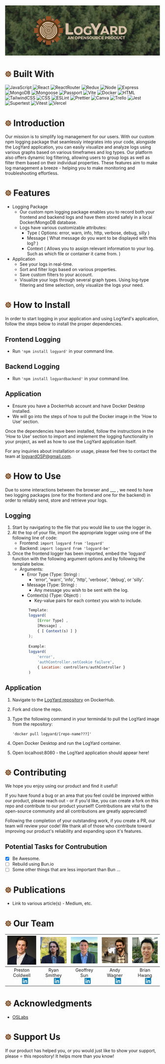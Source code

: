 ![README Banner](./public/READMEBanner.png)

# <img width='20px' src='./public/Icon.png'> Built With
![JavaScript](https://img.shields.io/badge/-javascript-F7DF1E?style=for-the-badge&logo=javascript&logoColor=black)
![React](https://img.shields.io/badge/-react-white?style=for-the-badge&logo=react&logoColor=blue)
![ReactRouter](https://img.shields.io/badge/-ReactRouter-white?style=for-the-badge&logo=ReactRouter&logoColor=blue)
![Redux](https://img.shields.io/badge/Redux-593D88?style=for-the-badge&logo=redux&logoColor=white)
![Node](https://img.shields.io/badge/-node-339933?style=for-the-badge&logo=node.js&logoColor=white)
![Express](https://img.shields.io/badge/-Express-000000?style=for-the-badge&logo=express&logoColor=white)
![MongoDB](https://img.shields.io/badge/-MongoDB-000000?style=for-the-badge&logo=MongoDB&logoColor=green)
![Mongoose](https://img.shields.io/badge/-Mongoose-white?style=for-the-badge&logo=Mongoose&logoColor=brown)
![Passport](https://img.shields.io/badge/-Passport-black?style=for-the-badge&logo=Passport&logoColor=green)
![Vite](https://img.shields.io/badge/Vite-B73BFE?style=for-the-badge&logo=vite&logoColor=FFD62E)
![Docker](https://img.shields.io/badge/Docker-2CA5E0?style=for-the-badge&logo=docker&logoColor=white)
![HTML](https://img.shields.io/badge/HTML5-E34F26?style=for-the-badge&logo=html5&logoColor=white)
![TailwindCSS](https://img.shields.io/badge/Tailwind_CSS-38B2AC?style=for-the-badge&logo=tailwind-css&logoColor=white)
![CSS](https://img.shields.io/badge/CSS3-1572B6?style=for-the-badge&logo=css3&logoColor=white)
![ESLint](https://img.shields.io/badge/eslint-3A33D1?style=for-the-badge&logo=eslint&logoColor=white)
![Prettier](https://img.shields.io/badge/prettier-1A2C34?style=for-the-badge&logo=prettier&logoColor=F7BA3E)
![Canva](https://img.shields.io/badge/Canva-%2300C4CC.svg?&style=for-the-badge&logo=Canva&logoColor=white)
![Trello](https://img.shields.io/badge/Trello-0052CC?style=for-the-badge&logo=trello&logoColor=white)
![Jest](https://img.shields.io/badge/-jest-white?style=for-the-badge&logo=jest&logoColor=red)
![Supertest](https://img.shields.io/badge/-Supertest-C21325?style=for-the-badge&logo=Supertest&logoColor=white)
![Vitest](https://img.shields.io/badge/-Vitest-white?style=for-the-badge&logo=Vitest&logoColor=yellow)
![Vercel](https://img.shields.io/badge/Vercel-000000?style=for-the-badge&logo=vercel&logoColor=white)
<br>

# <img width='20px' src='./public/Icon.png'> Introduction
Our mission is to simplify log management for our users. With our custom npm logging package that seamlessly integrates into your code, alongside the LogYard application, you can easily visualize and analyze logs using various graphs based on various timeframes and log types. Our platform also offers dynamic log filtering, allowing users to group logs as well as filter them based on their individual properties. These features aim to make log management a breeze - helping you to make monitoring and troubleshooting effortless. 

# <img width='20px' src='./public/Icon.png'> Features
- Logging Package
    - Our custom npm logging package enables you to record both your frontend and backend logs and have them stored safely in a local Docker/MongoDB database.
    - Logs have various customizable attributes:
        - Type ( Options: error, warn, info, http, verbose, debug, silly )
        - Message ( What message do you want to be displayed with this log? )
        - Context ( Allows you to assign relevant information to your log. Such as which file or container it came from. )
- Application
    - See your logs in real-time.
    - Sort and filter logs based on various properties.
    - Save custom filters to your account.
    - Visualize your logs through several graph types. Using log-type filtering and time selection, only visualize the logs your need.

# <img width='20px' src='./public/Icon.png'> How to Install

In order to start logging in your application and using LogYard's application, follow the steps below to install the proper dependencies.

## Frontend Logging
- Run `'npm install logyard'` in your command line.

## Backend Logging
- Run `'npm install logyardbackend'` in your command line.

## Application
- Ensure you have a DockerHub account and have Docker Desktop installed. 
- We will go into the steps of how to pull the Docker image in the 'How to Use' section.

Once the dependencies have been installed, follow the instructions in the 'How to Use' section to import and implement the logging functionality in your project, as well as how to use the LogYard application itself. 

For any inquiries about installation or usage, please feel free to contact the team at logyardOSP@gmail.com.

# <img width='20px' src='./public/Icon.png'> How to Use

Due to some interactions between the browser and ___ , we need to have two logging packages (one for the frontend and one for the backend) in order to reliably send, store and retrieve your logs.

## Logging
1. Start by navigating to the file that you would like to use the logger in. 
2. At the top of your file, import the appropriate logger using one of the following line of code: 
    - Frontend: `import logyard from 'logyard'`
    - Backend: `import logyard from 'logyard-be'`
3. Once the frontend logger has been imported, embed the 'logyard' function with the following argument options and by following the template below.
    - Arguments:
        - Error Type (Type: String) : 
            - 'error', 'warn', 'info', 'http', 'verbose', 'debug', or 'silly'.
        - Message (Type: String) : 
            - Any message you wish to be sent with the log.
        - Context(s) (Type: Object) :
            - Key-value pairs for each context you wish to include.
        ```JavaScript
            Template:
            logyard(
                [Error Type] , 
                [Message] , 
                { [ Context(s) ] } 
            );
            
            Example:
            logyard(
                'error', 
                'authController.setCookie failure', 
                { Location: controllers/authController }
            )
        ```

## Application
1. Navigate to the [LogYard repository](https://google.com) on DockerHub.
2. Fork and clone the repo.
3. Type the following command in your termindal to pull the LogYard image from the repository: 

    `'docker pull logyard/[repo-name???]'`

4. Open Docker Desktop and run the LogYard container.
5. Open localhost:8080 - the LogYard application should appear here!

# <img width='20px' src='./public/Icon.png'> Contributing
We hope you enjoy using our product and find it useful! 

If you have found a bug or an area that you feel could be improved within our product, please reach out - or if you'd like, you can create a fork on this repo and contribute to our product yourself! Contributions are vital to the open-source community and all contributions are greatly appreciated!

Following the completion of your outstanding work, if you create a PR, our team will review your code! We thank all of those who contribute toward improving our product's reliability and expanding upon it's features.

## Potential Tasks for Contrubution
- [x] Be Awesome.
- [ ] Rebuild using Bun.io
- [ ] Some other things that are less important than Bun ...

# <img width='20px' src='./public/Icon.png'> Publications
- Link to various article(s) - Medium, etc.

# <img width='20px' src='./public/Icon.png'> Our Team
| [<img src="./public/PrestonHeadshot.jpeg" width="100px" >](https://www.linkedin.com/in/prestoncoldwell/) | [<img src="./public/RyanHeadshot.jpg" width="100px" >](https://www.linkedin.com/in/ryan-smithey/) | [<img src="./public/GeoffHeadshot.png" width="100px" >](https://www.linkedin.com/in/geoffrey-sun/) | [<img src="./public/AndyHeadshot.jpeg" width="100px" >](https://www.linkedin.com/in/andrewclarkwagner/) | [<img src="./public/BrianHeadshot.jpeg" width="100px" >](https://www.linkedin.com/in/brianhwang2/) |
| ------------- | ------------- |------------- | ------------- | ------------- |
| <div style="text-align: center">Preston Coldwell</div>  <div style="text-align: center">[<img src="./public/githubIcon.png" width="20px" >](https://github.com/PrestonColdwell) [<img src="./public/linkedInLogo.png" width="22px" >](https://www.linkedin.com/in/prestoncoldwell/)</div> | <div style="text-align: center">Ryan Smithey</div>  <div style="text-align: center">[<img src="./public/githubIcon.png" width="20px" >](https://github.com/RyanSmithey) [<img src="./public/linkedInLogo.png" width="22px" >](https://www.linkedin.com/in/ryan-smithey/)</div> | <div style="text-align: center">Geoffrey Sun</div>  <div style="text-align: center">[<img src="./public/githubIcon.png" width="20px" >](https://github.com/geoffsun2) [<img src="./public/linkedInLogo.png" width="22px" >](https://www.linkedin.com/in/geoffrey-sun/)</div> | <div style="text-align: center">Andy Wagner</div>  <div style="text-align: center">[<img src="./public/githubIcon.png" width="20px" >](https://github.com/a-c-wagner) [<img src="./public/linkedInLogo.png" width="22px" >](https://www.linkedin.com/in/andrewclarkwagner/)</div> | <div style="text-align: center">Brian Hwang</div>  <div style="text-align: center">[<img src="./public/githubIcon.png" width="20px" >](https://github.com/bri-engineer) [<img src="./public/linkedInLogo.png" width="22px" >](https://www.linkedin.com/in/brianhwang2/)</div> |

# <img width='20px' src='./public/Icon.png'> Acknowledgments
- [OSLabs](https://github.com/open-source-labs)


# <img width='20px' src='./public/Icon.png'> Support Us
If our product has helped you, or you would just like to show your support, please ⭐️ this repository! It helps more than you know!